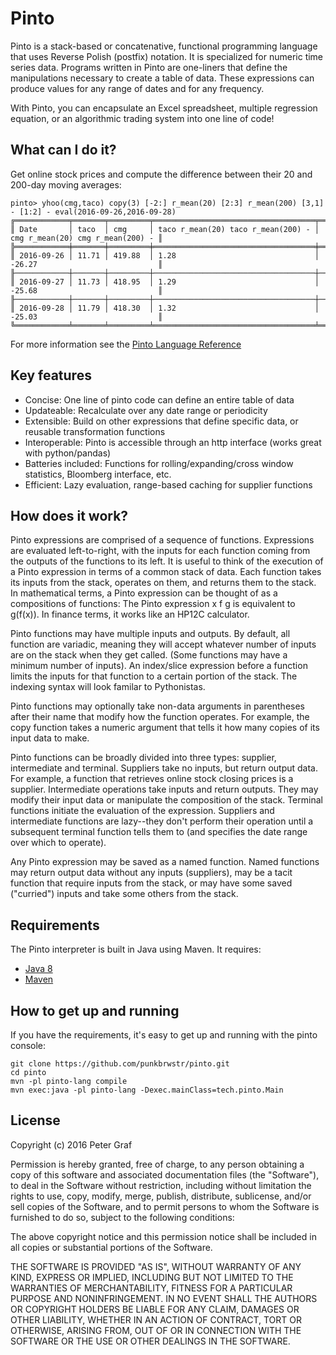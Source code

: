 # Pinto

Pinto is a stack-based or concatenative, functional programming language that uses Reverse Polish (postfix) notation. It is specialized for numeric time series data.  Programs written in Pinto are one-liners that define the manipulations necessary to create a table of data.  These expressions can produce values for any range of dates and for any frequency.  

With Pinto, you can encapsulate an Excel spreadsheet, multiple regression equation, or an algorithmic trading system into one line of code!

## What can I do it?

Get online stock prices and compute the difference between their 20 and 200-day moving averages:

```
pinto> yhoo(cmg,taco) copy(3) [-2:] r_mean(20) [2:3] r_mean(200) [3,1] - [1:2] - eval(2016-09-26,2016-09-28)
╔════════════╤═══════╤═════════╤════════════════════════════════════╤══════════════════════════════════╗
║ Date       │ taco  │ cmg     │ taco r_mean(20) taco r_mean(200) - │ cmg r_mean(20) cmg r_mean(200) - ║
╠════════════╪═══════╪═════════╪════════════════════════════════════╪══════════════════════════════════╣
║ 2016-09-26 │ 11.71 │ 419.88  │ 1.28                               │ -26.27                           ║
╟────────────┼───────┼─────────┼────────────────────────────────────┼──────────────────────────────────╢
║ 2016-09-27 │ 11.73 │ 418.95  │ 1.29                               │ -25.68                           ║
╟────────────┼───────┼─────────┼────────────────────────────────────┼──────────────────────────────────╢
║ 2016-09-28 │ 11.79 │ 418.30  │ 1.32                               │ -25.03                           ║
╚════════════╧═══════╧═════════╧════════════════════════════════════╧══════════════════════════════════╝
```

For more information see the [Pinto Language Reference](./pinto_reference.md)

## Key features

 - Concise: One line of pinto code can define an entire table of data
 - Updateable: Recalculate over any date range or periodicity 
 - Extensible: Build on other expressions that define specific data, or reusable transformation functions
 - Interoperable: Pinto is accessible through an http interface (works great with python/pandas)
 - Batteries included: Functions for rolling/expanding/cross window statistics, Bloomberg interface, etc.
 - Efficient: Lazy evaluation, range-based caching for supplier functions

## How does it work?

Pinto expressions are comprised of a sequence of functions.  Expressions are evaluated left-to-right, with the inputs for each function coming from the outputs of the functions to its left.  It is useful to think of the execution of a Pinto expression in terms of a common stack of data.  Each function takes its inputs from the stack, operates on them, and returns them to the stack.  In mathematical terms, a Pinto expression can be thought of as a compositions of functions:  The Pinto expression x f g is equivalent to g(f(x)).  In finance terms, it works like an HP12C calculator.

Pinto functions may have multiple inputs and outputs.  By default, all function are variadic, meaning they will accept whatever number of inputs are on the stack when they get called.  (Some functions may have a minimum number of inputs).  An index/slice expression before a function limits the inputs for that function to a certain portion of the stack.  The indexing syntax will look familar to Pythonistas.

Pinto functions may optionally take non-data arguments in parentheses after their name that modify how the function operates.  For example, the copy function takes a numeric argument that tells it how many copies of its input data to make.

Pinto functions can be broadly divided into three types: supplier, intermediate and terminal.  Suppliers take no inputs, but return output data.  For example, a function that retrieves online stock closing prices is a supplier.  Intermediate operations take inputs and return outputs.  They may modify their input data or manipulate the composition of the stack.  Terminal functions initiate the evaluation of the expression.  Suppliers and intermediate functions are lazy--they don't perform their operation until a subsequent terminal function tells them to (and specifies the date range over which to operate).  

Any Pinto expression may be saved as a named function.  Named functions may return output data without any inputs (suppliers), may be a tacit function that require inputs from the stack, or may have some saved ("curried") inputs and take some others from the stack. 


## Requirements

The Pinto interpreter is built in Java using Maven. It requires:

 - [Java 8](https://java.com/download)
 - [Maven](https://maven.apache.org/download.cgi)


## How to get up and running

If you have the requirements, it's easy to get up and running with the pinto console:


```
git clone https://github.com/punkbrwstr/pinto.git
cd pinto
mvn -pl pinto-lang compile
mvn exec:java -pl pinto-lang -Dexec.mainClass=tech.pinto.Main
```



## License

Copyright (c) 2016 Peter Graf

Permission is hereby granted, free of charge, to any person
obtaining a copy of this software and associated documentation
files (the "Software"), to deal in the Software without
restriction, including without limitation the rights to use,
copy, modify, merge, publish, distribute, sublicense, and/or sell
copies of the Software, and to permit persons to whom the
Software is furnished to do so, subject to the following
conditions:

The above copyright notice and this permission notice shall be
included in all copies or substantial portions of the Software.

THE SOFTWARE IS PROVIDED "AS IS", WITHOUT WARRANTY OF ANY KIND,
EXPRESS OR IMPLIED, INCLUDING BUT NOT LIMITED TO THE WARRANTIES
OF MERCHANTABILITY, FITNESS FOR A PARTICULAR PURPOSE AND
NONINFRINGEMENT. IN NO EVENT SHALL THE AUTHORS OR COPYRIGHT
HOLDERS BE LIABLE FOR ANY CLAIM, DAMAGES OR OTHER LIABILITY,
WHETHER IN AN ACTION OF CONTRACT, TORT OR OTHERWISE, ARISING
FROM, OUT OF OR IN CONNECTION WITH THE SOFTWARE OR THE USE OR
OTHER DEALINGS IN THE SOFTWARE.
